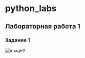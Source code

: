 # python_labs 
## Лабораторная работа 1 
### Задание 1 
![image1!](/images/lab1/img1.png)
###
###
###
###
